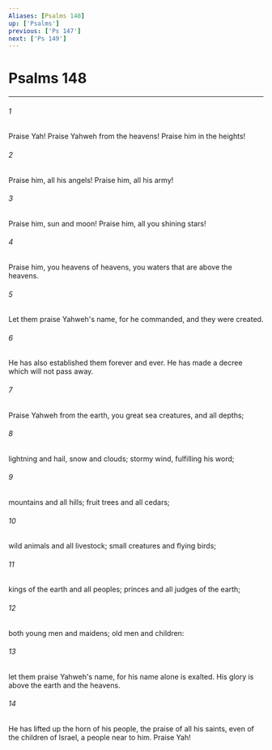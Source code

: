 ```yaml
---
Aliases: [Psalms 148]
up: ['Psalms']
previous: ['Ps 147']
next: ['Ps 149']
---
```

# Psalms 148
***





###### 1 

Praise Yah! Praise Yahweh from the heavens! Praise him in the heights! 



###### 2 

Praise him, all his angels! Praise him, all his army! 



###### 3 

Praise him, sun and moon! Praise him, all you shining stars! 



###### 4 

Praise him, you heavens of heavens, you waters that are above the heavens. 



###### 5 

Let them praise Yahweh's name, for he commanded, and they were created. 



###### 6 

He has also established them forever and ever. He has made a decree which will not pass away. 



###### 7 

Praise Yahweh from the earth, you great sea creatures, and all depths; 



###### 8 

lightning and hail, snow and clouds; stormy wind, fulfilling his word; 



###### 9 

mountains and all hills; fruit trees and all cedars; 



###### 10 

wild animals and all livestock; small creatures and flying birds; 



###### 11 

kings of the earth and all peoples; princes and all judges of the earth; 



###### 12 

both young men and maidens; old men and children: 



###### 13 

let them praise Yahweh's name, for his name alone is exalted. His glory is above the earth and the heavens. 



###### 14 

He has lifted up the horn of his people, the praise of all his saints, even of the children of Israel, a people near to him. Praise Yah!
